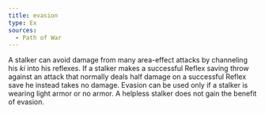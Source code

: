 ```yaml
---
title: evasion
type: Ex
sources:
  - Path of War
---
```


A stalker can avoid damage from many area-effect attacks by channeling his *ki* into his reflexes. If a stalker makes a successful Reflex saving throw against an attack that normally deals half damage on a successful Reflex save he instead takes no damage. Evasion can be used only if a stalker is wearing light armor or no armor. A helpless stalker does not gain the benefit of evasion.

